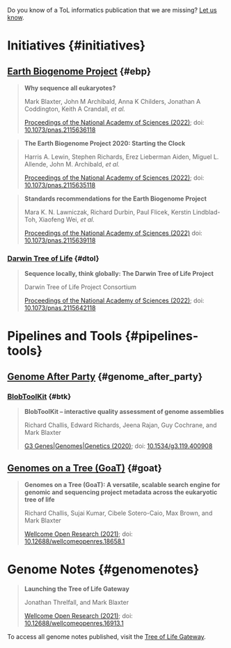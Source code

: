 Do you know of a ToL informatics publication that we are missing?
[Let us know](https://github.com/sanger-tol/pipelines-website/issues/new?assignees=priyanka-surana&labels=&projects=&template=publications.yaml&title=%5BPublication%5D%3A+DOI).

# Initiatives {#initiatives}

## [Earth Biogenome Project](https://www.earthbiogenome.org) {#ebp}

> **Why sequence all eukaryotes?**
>
> Mark Blaxter, John M Archibald, Anna K Childers, Jonathan A Coddington, Keith A Crandall, *et al.*
>
> [Proceedings of the National Academy of Sciences (2022)](https://www.pnas.org/doi/full/10.1073/pnas.2115636118);
> doi: [10.1073/pnas.2115636118](https://doi.org/10.1073/pnas.2115636118)

> **The Earth Biogenome Project 2020: Starting the Clock**
>
> Harris A. Lewin, Stephen Richards, Erez Lieberman Aiden, Miguel L. Allende, John M. Archibald, *et al.*
>
> [Proceedings of the National Academy of Sciences (2022)](https://www.pnas.org/doi/full/10.1073/pnas.2115635118);
> doi: [10.1073/pnas.2115635118](https://doi.org/10.1073/pnas.2115635118)

> **Standards recommendations for the Earth Biogenome Project**
>
> Mara K. N. Lawniczak, Richard Durbin, Paul Flicek, Kerstin Lindblad-Toh, Xiaofeng Wei, *et al.*
>
> [Proceedings of the National Academy of Sciences (2022)](https://www.pnas.org/doi/full/10.1073/pnas.2115639118)
> doi: [10.1073/pnas.2115639118](https://doi.org/10.1073/pnas.2115639118)

### [Darwin Tree of Life](https://www.darwintreeoflife.org) {#dtol}

> **Sequence locally, think globally: The Darwin Tree of Life Project**
>
> Darwin Tree of Life Project Consortium
>
> [Proceedings of the National Academy of Sciences (2022)](https://www.pnas.org/doi/full/10.1073/pnas.2115642118);
> doi: [10.1073/pnas.2115642118](https://doi.org/10.1073/pnas.2115642118)

# Pipelines and Tools {#pipelines-tools}

## [Genome After Party](https://pipelines.tol.sanger.ac.uk/genome_after_party) {#genome_after_party}

### [BlobToolKit](https://blobtoolkit.genomehubs.org) {#btk}

> **BlobToolKit – interactive quality assessment of genome assemblies**
>
> Richard Challis, Edward Richards, Jeena Rajan, Guy Cochrane, and Mark Blaxter
>
> [G3 Genes|Genomes|Genetics (2020)](https://www.ncbi.nlm.nih.gov/pmc/articles/PMC7144090/);
> doi: [10.1534/g3.119.400908](https://doi.org/10.1534/g3.119.400908)

## [Genomes on a Tree (GoaT)](https://goat.genomehubs.org) {#goat}

> **Genomes on a Tree (GoaT): A versatile, scalable search engine for genomic and sequencing project metadata across the eukaryotic tree of life**
>
> Richard Challis, Sujai Kumar, Cibele Sotero-Caio, Max Brown, and Mark Blaxter
>
> [Wellcome Open Research (2021)](https://wellcomeopenresearch.org/articles/8-24/v1);
> doi: [10.12688/wellcomeopenres.18658.1](https://doi.org/10.12688/wellcomeopenres.18658.1)

# Genome Notes {#genomenotes}

> **Launching the Tree of Life Gateway**
>
> Jonathan Threlfall, and Mark Blaxter
>
> [Wellcome Open Research (2021)](https://wellcomeopenresearch.org/articles/6-125/v1);
> doi: [10.12688/wellcomeopenres.16913.1](https://doi.org/10.12688/wellcomeopenres.16913.1)

To access all genome notes published, visit the [Tree of Life Gateway](https://wellcomeopenresearch.org/treeoflife).
